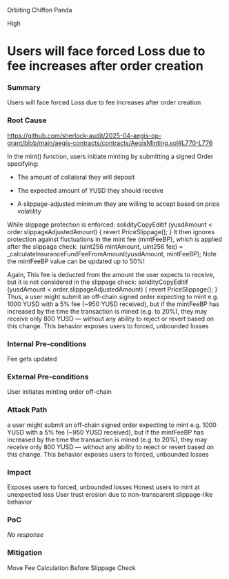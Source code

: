 Orbiting Chiffon Panda

High

# Users will face forced Loss due to fee increases after order creation

### Summary

Users will face forced Loss due to fee increases after order creation

### Root Cause


https://github.com/sherlock-audit/2025-04-aegis-op-grant/blob/main/aegis-contracts/contracts/AegisMinting.sol#L770-L776

In the mint() function, users initiate minting by submitting a signed Order specifying:


- The amount of collateral they will deposit


- The expected amount of YUSD they should receive


- A slippage-adjusted minimum they are willing to accept based on price volatility


While slippage protection is enforced:
solidityCopyEditif (yusdAmount < order.slippageAdjustedAmount) {
  revert PriceSlippage();
}
It then ignores protection against fluctuations in the mint fee (mintFeeBP), which is applied after the slippage check:
(uint256 mintAmount, uint256 fee) = _calculateInsuranceFundFeeFromAmount(yusdAmount, mintFeeBP);
Note the mintFeeBP value can be updated up to 50%!

Again, This fee is deducted from the amount the user expects to receive, but it is not considered in the slippage check:
solidityCopyEditif (yusdAmount < order.slippageAdjustedAmount) {
    revert PriceSlippage();
}
Thus, a user might submit an off-chain signed order expecting to mint e.g. 1000 YUSD with a 5% fee (~950 YUSD received), but if the mintFeeBP has increased by the time the transaction is mined (e.g. to 20%), they may receive only 800 YUSD — without any ability to reject or revert based on this change. This behavior exposes users to forced, unbounded losses

### Internal Pre-conditions

Fee gets updated

### External Pre-conditions

User initiates minting order off-chain

### Attack Path

a user might submit an off-chain signed order expecting to mint e.g. 1000 YUSD with a 5% fee (~950 YUSD received), but if the mintFeeBP has increased by the time the transaction is mined (e.g. to 20%), they may receive only 800 YUSD — without any ability to reject or revert based on this change. This behavior exposes users to forced, unbounded losses

### Impact

Exposes users to forced, unbounded losses
Honest users to mint at unexpected loss
User trust erosion due to non-transparent slippage-like behavior

### PoC

_No response_

### Mitigation

Move Fee Calculation Before Slippage Check